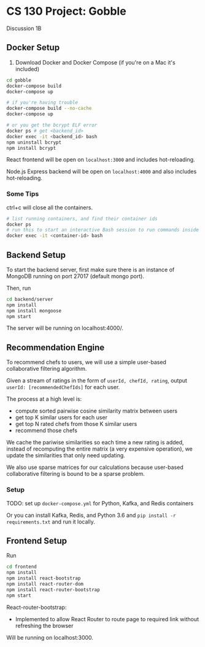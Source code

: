 # CS 130 Project: Gobble
Discussion 1B

## Docker Setup
1. Download Docker and Docker Compose (if you're on a Mac it's included)
```bash
cd gobble
docker-compose build
docker-compose up

# if you're having trouble
docker-compose build --no-cache
docker-compose up

# or you get the bcrypt ELF error
docker ps # get <backend_id>
docker exec -it <backend_id> bash
npm uninstall bcrypt
npm install bcrypt
```

React frontend will be open on `localhost:3000` and includes hot-reloading.

Node.js Express backend will be open on `localhost:4000` and also includes hot-reloading.

### Some Tips
ctrl+c will close all the containers.
```bash
# list running containers, and find their container ids
docker ps
# run this to start an interactive Bash session to run commands inside the container
docker exec -it <container-id> bash
```

## Backend Setup
To start the backend server, first make sure there is an instance of MongoDB running on port 27017 (default mongo port).

Then, run

```bash
cd backend/server
npm install
npm install mongoose
npm start
```

The server will be running on localhost:4000/.

## Recommendation Engine
To recommend chefs to users, we will use a simple user-based collaborative filtering algorithm.

Given a stream of ratings in the form of `userId, chefId, rating`, output `userId: [recommendedChefIds]` for each user.

The process at a high level is:
* compute sorted pairwise cosine similarity matrix between users
* get top K similar users for each user
* get top N rated chefs from those K similar users
* recommend those chefs

We cache the pariwise similarities so each time a new rating is added, instead of recomputing the entire matrix (a very expensive operation), we update the similarities that only need updating.

We also use sparse matrices for our calculations because user-based collaborative filtering is bound to be a sparse problem.

### Setup
TODO: set up `docker-compose.yml` for Python, Kafka, and Redis containers

Or you can install Kafka, Redis, and Python 3.6 and `pip install -r requirements.txt` and run it locally.

## Frontend Setup
Run

```bash
cd frontend
npm install
npm install react-bootstrap
npm install react-router-dom
npm install react-router-bootstrap
npm start
```
React-router-bootstrap:
* Implemented to allow React Router to route page to required link without refreshing the browser

Will be running on localhost:3000.

